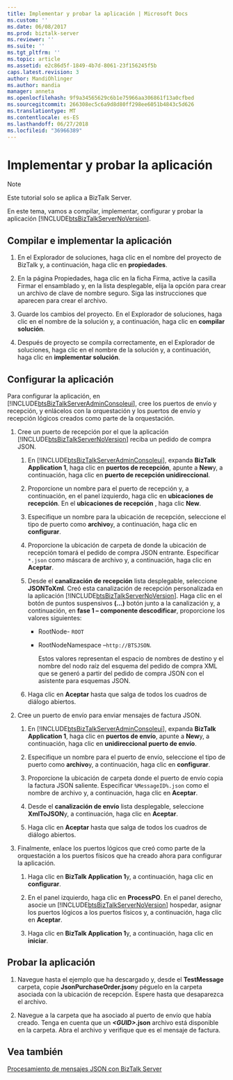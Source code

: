 ```yaml
---
title: Implementar y probar la aplicación | Microsoft Docs
ms.custom: ''
ms.date: 06/08/2017
ms.prod: biztalk-server
ms.reviewer: ''
ms.suite: ''
ms.tgt_pltfrm: ''
ms.topic: article
ms.assetid: e2c86d5f-1849-4b7d-8061-23f156245f5b
caps.latest.revision: 3
author: MandiOhlinger
ms.author: mandia
manager: anneta
ms.openlocfilehash: 9f9a34565629c6b1e75966aa306861f13a0cfbed
ms.sourcegitcommit: 266308ec5c6a9d8d80ff298ee6051b4843c5d626
ms.translationtype: MT
ms.contentlocale: es-ES
ms.lasthandoff: 06/27/2018
ms.locfileid: "36966389"
---
```

# <a name="deploy-and-test-the-application"></a>Implementar y probar la aplicación
> [!NOTE]
>  Este tutorial solo se aplica a BizTalk Server.  
  
 En este tema, vamos a compilar, implementar, configurar y probar la aplicación [!INCLUDE[btsBizTalkServerNoVersion](../includes/btsbiztalkservernoversion-md.md)].  
  
## <a name="build-and-deploy-the-application"></a>Compilar e implementar la aplicación  
  
1.  En el Explorador de soluciones, haga clic en el nombre del proyecto de BizTalk y, a continuación, haga clic en **propiedades**.  
  
2.  En la página Propiedades, haga clic en la ficha Firma, active la casilla Firmar el ensamblado y, en la lista desplegable, elija la opción para crear un archivo de clave de nombre seguro. Siga las instrucciones que aparecen para crear el archivo.  
  
3.  Guarde los cambios del proyecto. En el Explorador de soluciones, haga clic en el nombre de la solución y, a continuación, haga clic en **compilar solución**.  
  
4.  Después de proyecto se compila correctamente, en el Explorador de soluciones, haga clic en el nombre de la solución y, a continuación, haga clic en **implementar solución**.  
  
## <a name="configure-the-application"></a>Configurar la aplicación  
 Para configurar la aplicación, en [!INCLUDE[btsBizTalkServerAdminConsoleui](../includes/btsbiztalkserveradminconsoleui-md.md)], cree los puertos de envío y recepción, y enlácelos con la orquestación y los puertos de envío y recepción lógicos creados como parte de la orquestación.  
  
1. Cree un puerto de recepción por el que la aplicación [!INCLUDE[btsBizTalkServerNoVersion](../includes/btsbiztalkservernoversion-md.md)] reciba un pedido de compra JSON.  
  
   1. En [!INCLUDE[btsBizTalkServerAdminConsoleui](../includes/btsbiztalkserveradminconsoleui-md.md)], expanda **BizTalk Application 1**, haga clic en **puertos de recepción**, apunte a **New**y, a continuación, haga clic en **puerto de recepción unidireccional**.  
  
   2. Proporcione un nombre para el puerto de recepción y, a continuación, en el panel izquierdo, haga clic en **ubicaciones de recepción**. En el **ubicaciones de recepción** , haga clic **New**.  
  
   3. Especifique un nombre para la ubicación de recepción, seleccione el tipo de puerto como **archivo**y, a continuación, haga clic en **configurar**.  
  
   4. Proporcione la ubicación de carpeta de donde la ubicación de recepción tomará el pedido de compra JSON entrante. Especificar `*.json` como máscara de archivo y, a continuación, haga clic en **Aceptar**.  
  
   5. Desde el **canalización de recepción** lista desplegable, seleccione **JSONToXml**. Creó esta canalización de recepción personalizada en la aplicación [!INCLUDE[btsBizTalkServerNoVersion](../includes/btsbiztalkservernoversion-md.md)]. Haga clic en el botón de puntos suspensivos **(...)**  botón junto a la canalización y, a continuación, en **fase 1 – componente descodificar**, proporcione los valores siguientes:  
  
      - RootNode- `ROOT`  
  
      - RootNodeNamespace –`http://BTSJSON`.  
  
        Estos valores representan el espacio de nombres de destino y el nombre del nodo raíz del esquema del pedido de compra XML que se generó a partir del pedido de compra JSON con el asistente para esquemas JSON.  
  
   6. Haga clic en **Aceptar** hasta que salga de todos los cuadros de diálogo abiertos.  
  
2. Cree un puerto de envío para enviar mensajes de factura JSON.  
  
   1. En [!INCLUDE[btsBizTalkServerAdminConsoleui](../includes/btsbiztalkserveradminconsoleui-md.md)], expanda **BizTalk Application 1**, haga clic en **puertos de envío**, apunte a **New**y, a continuación, haga clic en **unidireccional puerto de envío**.  
  
   2. Especifique un nombre para el puerto de envío, seleccione el tipo de puerto como **archivo**y, a continuación, haga clic en **configurar**.  
  
   3. Proporcione la ubicación de carpeta donde el puerto de envío copia la factura JSON saliente. Especificar `%MessageID%.json` como el nombre de archivo y, a continuación, haga clic en **Aceptar**.  
  
   4. Desde el **canalización de envío** lista desplegable, seleccione **XmlToJSON**y, a continuación, haga clic en **Aceptar**.  
  
   5. Haga clic en **Aceptar** hasta que salga de todos los cuadros de diálogo abiertos.  
  
3. Finalmente, enlace los puertos lógicos que creó como parte de la orquestación a los puertos físicos que ha creado ahora para configurar la aplicación.  
  
   1. Haga clic en **BizTalk Application 1**y, a continuación, haga clic en **configurar**.  
  
   2. En el panel izquierdo, haga clic en **ProcessPO**. En el panel derecho, asocie un [!INCLUDE[btsBizTalkServerNoVersion](../includes/btsbiztalkservernoversion-md.md)] hospedar, asignar los puertos lógicos a los puertos físicos y, a continuación, haga clic en **Aceptar**.  
  
   3. Haga clic en **BizTalk Application 1**y, a continuación, haga clic en **iniciar**.  
  
## <a name="test-the-application"></a>Probar la aplicación  
  
1.  Navegue hasta el ejemplo que ha descargado y, desde el **TestMessage** carpeta, copie **JsonPurchaseOrder.json**y péguelo en la carpeta asociada con la ubicación de recepción. Espere hasta que desaparezca el archivo.  
  
2.  Navegue a la carpeta que ha asociado al puerto de envío que había creado. Tenga en cuenta que un ***\<GUID\>*.json** archivo está disponible en la carpeta. Abra el archivo y verifique que es el mensaje de factura.  
  
## <a name="see-also"></a>Vea también  
 [Procesamiento de mensajes JSON con BizTalk Server](../core/processing-json-messages-using-biztalk-server.md)
